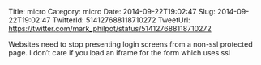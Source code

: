 Title: micro
Category: micro
Date: 2014-09-22T19:02:47
Slug: 2014-09-22T19:02:47
TwitterId: 514127688118710272
TweetUrl: https://twitter.com/mark_philpot/status/514127688118710272

Websites need to stop presenting login screens from a non-ssl protected page. I don’t care if you load an iframe for the form which uses ssl